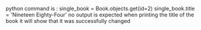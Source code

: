 python command is :
single_book = Book.objects.get(id=2)
single_book.title = 'Nineteen Eighty-Four'
no output is expected 
when printing the title of the book it will show that it was successfully changed